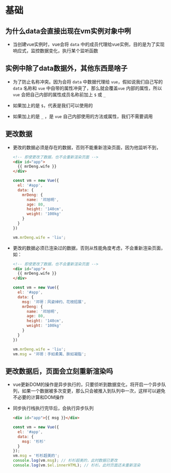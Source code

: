# 基础

## 为什么data会直接出现在vm实例对象中咧

  - 当创建vue实例时，vue会将 `data` 中的成员代理给vue实例，目的是为了实现响应式，监控数据变化，执行某个监听函数

## 实例中除了data数据外，其他东西是啥子

  - 为了防止名称冲突。因为会将 `data` 中数据代理给 `vue`，假如说我们自己写的 `data` 名称和 `vue` 中自带的属性冲突了，那么就会覆盖`vue` 内部的属性，所以 `vue` 会把自己内部的属性成员名称前加上 `$` 或 `_`&#x20;

  - 如果加上的是 `$`，代表是我们可以使用的

  - 如果加上的是 `_` ，是 `vue` 自己内部使用的方法或属性，我们不需要调用

## 更改数据

  - 更改的数据必须是存在的数据，否则不能重新渲染页面，因为他监听不到，

    ```html
    <!-- 即使更改了数据，也不会重新渲染页面 -->
    <div id="app">
      {{ mrDeng.wife }}
    </div>
    ```

    ```js
    const vm = new Vue({
      el: '#app',
      data: {
        mrDeng: {
          name: '邓旭明',
          age: 80,
          height: '140cm',
          weight: '100kg'
        }
      }
    })

    vm.mrDeng.wife = 'liu';
    ```

  - 更改的数据必须已渲染过的数据，否则从性能角度考虑，不会重新渲染页面，如：

    ```html
    <!-- 即使更改了数据，也不会重新渲染页面 -->
    <div id="app">
      {{ mrDeng.wife }}
    </div>
    ```

    ```js
    const vm = new Vue({
      el: '#app',
      data: {
        msg: '邓哥：风姿绰约、花枝招展',
        mrDeng: {
          name: '邓旭明',
          age: 80,
          height: '140cm',
          weight: '100kg'
        }
      }
    })

    vm.mrDeng.wife = 'liu';
    vm.msg = '邓哥：手如柔荑、肤如凝脂';
    ```

## 更改数据后，页面会立刻重新渲染吗

  - vue更新DOM的操作是异步执行的，只要侦听到数据变化，将开启一个异步队列，如果一个数据被多次变更，那么只会被推入到队列中一次，这样可以避免不必要的计算和DOM操作

  - 同步执行栈执行完毕后，会执行异步队列

    ```html
    <div id="app">{{ msg }}</div>
    ```

    ```js
    const vm = new Vue({
      el: '#app',
      data: {
        msg: '杉杉'
      }
    });
    vm.msg = '杉杉超美的';
    console.log(vm.msg); // 杉杉超美的，此时数据已更改
    console.log(vm.$el.innerHTML); // 杉杉。此时页面还未重新渲染
    ```
